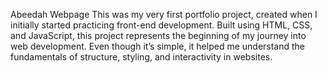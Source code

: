 Abeedah Webpage 
This was my very first portfolio project, created when I initially started practicing front-end development. 
Built using HTML, CSS, and JavaScript, this project represents the beginning of my journey into web development. 
Even though it’s simple, it helped me understand the fundamentals of structure, styling, and interactivity in websites.
